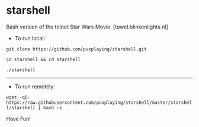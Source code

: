 # starshell
Bash version of the telnet Star Wars Movie. [towel.blinkenlights.nl]

- To run local:

```git clone https://github.com/puxplaying/starshell.git```

```cd starshell && cd starshell```

```./starshell```

---

- To run remotely:

```wget -qO- https://raw.githubusercontent.com/puxplaying/starshell/master/starshell/starshell | bash -s```

Have Fun!
